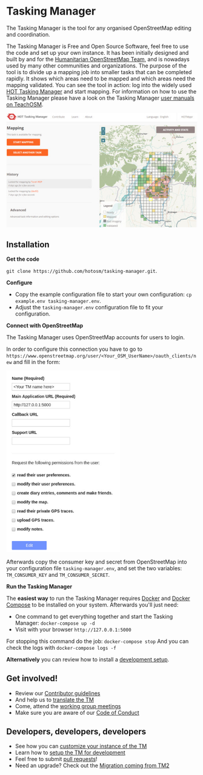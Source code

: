 # Tasking Manager

The Tasking Manager is the tool for any organised OpenStreetMap editing and coordination.

The Tasking Manager is Free and Open Source Software, feel free to use the code and set up your own instance. It has been initially designed and built by and for the [Humanitarian OpenStreetMap Team](https://www.hotosm.org/), and is nowadays used by many other communities and organizations. The purpose of the tool is to divide up a mapping job into smaller tasks that can be completed rapidly. It shows which areas need to be mapped and which areas need the mapping validated. You can see the tool in action: log into the widely used [HOT Tasking Manager](https://tasks.hotosm.org/) and start mapping. For information on how to use the Tasking Manager please have a look on the Tasking Manager [user manuals on TeachOSM](https://learnosm.org/en/coordination/tasking-manager3/).

[<img src="screenshot.jpg" />](./docs/files/screenshot.jpg)

## Installation

**Get the code**

`git clone https://github.com/hotosm/tasking-manager.git`.

**Configure**

* Copy the example configuration file to start your own configuration: `cp example.env tasking-manager.env`.
* Adjust the `tasking-manager.env` configuration file to fit your configuration.

**Connect with OpenStreetMap**

The Tasking Manager uses OpenStreetMap accounts for users to login. 

In order to configure this connection you have to go to `https://www.openstreetmap.org/user/<Your_OSM_UserName>/oauth_clients/new` and fill in the form:

<img width="300" alt="Required OSM OAuth settings" src="docs/assets/osm-oauth-settings.jpg">

Afterwards copy the consumer key and secret from OpenStreetMap into your configuration file `tasking-manager.env`, and set the two variables: `TM_CONSUMER_KEY` and `TM_CONSUMER_SECRET`.

**Run the Tasking Manager**

The **easiest way** to run the Tasking Manager requires [Docker](https://docs.docker.com/get-started/) and [Docker Compose](https://docs.docker.com/compose/) to be installed on your system.  Afterwards you'll just need:

* One command to get everything together and start the Tasking Manager: `docker-compose up -d`
* Visit with your browser `http://127.0.0.1:5000`

For stopping this command do the job: `docker-compose stop`
And you can check the logs with `docker-compose logs -f`

**Alternatively** you can review how to install a [development setup](./docs/setup-development.md).

## Get involved!

* Review our [Contributor guidelines](./docs/contributing.md)
* And help us to [translate the TM](./docs/contributing-translation.md)
* Come, attend the [working group meetings](./docs/working-group.md)
* Make sure you are aware of our [Code of Conduct](./docs/code_of_conduct.md)

## Developers, developers, developers

* See how you can [customize your instance of the TM](./docs/customize.md)
* Learn how to [setup the TM for development](./docs/setup-development.md)
* Feel free to submit [pull requests](https://github.com/hotosm/tasking-manager/pulls)!
* Need an upgrade? Check out the [Migration coming from TM2](./docs/migration-from-tm2.md)
